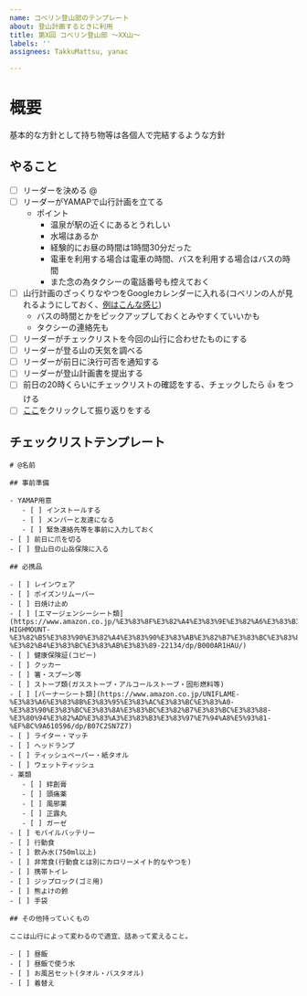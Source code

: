 ```yaml
---
name: コベリン登山部のテンプレート
about: 登山計画するときに利用
title: 第X回 コベリン登山部 〜XX山〜
labels: ''
assignees: TakkuMattsu, yanac

---
```


# 概要

基本的な方針として持ち物等は各個人で完結するような方針

## やること

- [ ] リーダーを決める @
- [ ] リーダーがYAMAPで山行計画を立てる
   - ポイント
      - 温泉が駅の近くにあるとうれしい
      - 水場はあるか
      - 経験的にお昼の時間は1時間30分だった
      - 電車を利用する場合は電車の時間、バスを利用する場合はバスの時間
      - また念の為タクシーの電話番号も控えておく
- [ ] 山行計画のざっくりなやつをGoogleカレンダーに入れる(コベリンの人が見れるようにしておく、[例はこんな感じ](https://user-images.githubusercontent.com/3356758/56298035-6e83bb80-616c-11e9-9163-532916f378f1.png))
   - バスの時間とかをピックアップしておくとみやすくていいかも
   - タクシーの連絡先も
- [ ] リーダーがチェックリストを今回の山行に合わせたものにする
- [ ] リーダーが登る山の天気を調べる
- [ ] リーダーが前日に決行可否を通知する
- [ ] リーダーが登山計画書を提出する
- [ ] 前日の20時くらいにチェックリストの確認をする、チェックしたら :+1: をつける
- [ ] [ここ](https://covelline.staging.facilio.team/documents/new?body=%23%20%e7%ac%acX%e5%9b%9e%20%e3%82%b3%e3%83%99%e3%83%aa%e3%83%b3%e7%99%bb%e5%b1%b1%e9%83%a8%20XX%e5%b1%b1%20%e6%8c%af%e3%82%8a%e8%bf%94%e3%82%8a%0d%0a%23%23%20%e6%8c%af%e3%82%8a%e8%bf%94%e3%82%8a%0d%0a%0d%0a%e7%9b%ae%e7%9a%84%3a%e3%82%88%e3%81%8b%e3%81%a3%e3%81%9f%e3%81%93%e3%81%a8%e3%80%81%e6%94%b9%e5%96%84%e3%81%97%e3%81%9f%e3%81%bb%e3%81%86%e3%81%8c%e3%81%84%e3%81%84%e3%81%93%e3%81%a8%e3%82%92%e6%ac%a1%e5%9b%9e%e3%81%ae%e7%94%a8%e6%84%8f%e3%82%84%e5%b1%b1%e8%a1%8c%e3%81%ab%e6%b4%bb%e3%81%8b%e3%81%99%0d%0a%0d%0a%60%e3%81%93%e3%81%93%e3%81%abissue%e3%82%92%e8%b2%bc%e3%82%8b%60%0d%0a%0d%0a%23%23%23%20%40%e5%90%8d%e5%89%8d%0d%0a%0d%0a%23%23%23%23%20%e3%82%88%e3%81%8b%e3%81%a3%e3%81%9f%e3%81%93%e3%81%a8%0d%0a%0d%0a%23%23%23%23%20%e6%94%b9%e5%96%84%e3%81%97%e3%81%9f%e3%81%bb%e3%81%86%e3%81%8c%e3%81%84%e3%81%84%e3%81%93%e3%81%a8%0d%0a%0d%0a%23%23%23%20%40%e5%90%8d%e5%89%8d%20%0d%0a%0d%0a%23%23%23%23%20%e3%82%88%e3%81%8b%e3%81%a3%e3%81%9f%e3%81%93%e3%81%a8%0d%0a%0d%0a%23%23%23%23%20%e6%94%b9%e5%96%84%e3%81%97%e3%81%9f%e3%81%bb%e3%81%86%e3%81%8c%e3%81%84%e3%81%84%e3%81%93%e3%81%a8%0d%0a%0d%0a%23%23%23%20%e3%81%be%e3%81%a8%e3%82%81%e3%83%bbTry%0d%0a)をクリックして振り返りをする

## チェックリストテンプレート

```
# @名前

## 事前準備

- YAMAP用意
   - [ ] インストールする
   - [ ] メンバーと友達になる
   - [ ] 緊急連絡先等を事前に入力しておく
- [ ] 前日に爪を切る
- [ ] 登山日の山岳保険に入る

## 必携品

- [ ] レインウェア
- [ ] ポイズンリムーバー
- [ ] 日焼け止め
- [ ] [エマージェンシーシート類](https://www.amazon.co.jp/%E3%83%8F%E3%82%A4%E3%83%9E%E3%82%A6%E3%83%B3%E3%83%88-HIGHMOUNT-%E3%82%B5%E3%83%90%E3%82%A4%E3%83%90%E3%83%AB%E3%82%B7%E3%83%BC%E3%83%88-%E3%82%B4%E3%83%BC%E3%83%AB%E3%83%89-22134/dp/B000AR1HAU/)
- [ ] 健康保険証(コピー)
- [ ] クッカー
- [ ] 箸・スプーン等
- [ ] ストーブ類(ガスストーブ・アルコールストーブ・固形燃料等)
- [ ] [バーナーシート類](https://www.amazon.co.jp/UNIFLAME-%E3%83%A6%E3%83%8B%E3%83%95%E3%83%AC%E3%83%BC%E3%83%A0-%E3%83%90%E3%83%BC%E3%83%8A%E3%83%BC%E3%82%B7%E3%83%BC%E3%83%88-%E3%80%94%E3%82%AD%E3%83%A3%E3%83%B3%E3%83%97%E7%94%A8%E5%93%81-%EF%BC%9A610596/dp/B07C2SN7Z7)
- [ ] ライター・マッチ
- [ ] ヘッドランプ
- [ ] ティッシュペーパー・紙タオル
- [ ] ウェットティッシュ
- 薬類
   - [ ] 絆創膏
   - [ ] 頭痛薬
   - [ ] 風邪薬
   - [ ] 正露丸
   - [ ] ガーゼ
- [ ] モバイルバッテリー
- [ ] 行動食
- [ ] 飲み水(750ml以上)
- [ ] 非常食(行動食とは別にカロリーメイト的なやつを)
- [ ] 携帯トイレ
- [ ] ジップロック(ゴミ用)
- [ ] 熊よけの鈴
- [ ] 手袋

## その他持っていくもの

ここは山行によって変わるので適宜、話あって変えること。

- [ ] 昼飯
- [ ] 昼飯で使う水
- [ ] お風呂セット(タオル・バスタオル)
- [ ] 着替え

```
